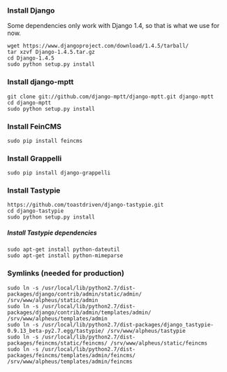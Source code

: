 ### Install Django
Some dependencies only work with Django 1.4, so that is what we use for now.

    wget https://www.djangoproject.com/download/1.4.5/tarball/
    tar xzvf Django-1.4.5.tar.gz
    cd Django-1.4.5
    sudo python setup.py install

### Install django-mptt
    git clone git://github.com/django-mptt/django-mptt.git django-mptt
    cd django-mptt
    sudo python setup.py install

### Install FeinCMS
    sudo pip install feincms

### Install Grappelli
    sudo pip install django-grappelli

### Install Tastypie
    https://github.com/toastdriven/django-tastypie.git
    cd django-tastypie
    sudo python setup.py install

##### Install Tastypie dependencies
    sudo apt-get install python-dateutil
    sudo apt-get install python-mimeparse

### Symlinks (needed for production)
    sudo ln -s /usr/local/lib/python2.7/dist-packages/django/contrib/admin/static/admin/ /srv/www/alpheus/static/admin
    sudo ln -s /usr/local/lib/python2.7/dist-packages/django/contrib/admin/templates/admin/ /srv/www/alpheus/templates/admin
    sudo ln -s /usr/local/lib/python2.7/dist-packages/django_tastypie-0.9.13_beta-py2.7.egg/tastypie/ /srv/www/alpheus/tastypie
    sudo ln -s /usr/local/lib/python2.7/dist-packages/feincms/static/feincms/ /srv/www/alpheus/static/feincms
    sudo ln -s /usr/local/lib/python2.7/dist-packages/feincms/templates/admin/feincms/ /srv/www/alpheus/templates/admin/feincms

